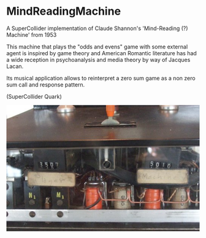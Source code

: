 # MindReadingMachine
A SuperCollider implementation of Claude Shannon's 'Mind-Reading (?) Machine' from 1953

This machine that plays the "odds and evens" game with some external agent is inspired by game theory and American Romantic literature has had a wide reception in psychoanalysis and media theory by way of Jacques Lacan.

Its musical application allows to reinterpret a zero sum game as a non zero sum call and response pattern.

(SuperCollider Quark)

![ScreenShot](inside-mind-reading-machine.jpg)
